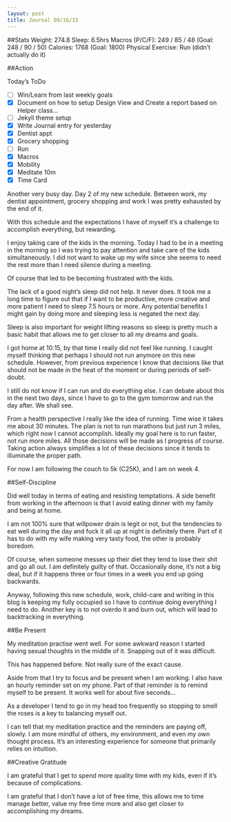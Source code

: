 ```yaml
---
layout: post
title: Journal 09/16/15
---
```


##Stats
Weight: 274.8
Sleep: 6.5hrs
Macros (P/C/F): 249 / 85 / 48 (Goal: 248 / 90 / 50)
Calories: 1768 (Goal: 1800)
Physical Exercise: Run (didn’t actually do it)

##Action

Today’s ToDo
- [ ] Win/Learn from last weekly goals
- [x] Document on how to setup Design View and Create a report based on Helper class...
- [ ] Jekyll theme setup
- [x] Write Journal entry for yesterday
- [x] Dentist appt
- [x] Grocery shopping
- [ ] Run
- [x] Macros
- [x] Mobility
- [x] Meditate 10m
- [x] Time Card

Another very busy day. Day 2 of my new schedule. Between work, my dentist appointment, grocery shopping and work I was pretty exhausted by the end of it.

With this schedule and the expectations I have of myself it’s a challenge to accomplish everything, but rewarding.

I enjoy taking care of the kids in the morning. Today I had to be in a meeting in the morning so I was trying to pay attention and take care of the kids simultaneously. I did not want to wake up my wife since she seems to need the rest more than I need silence during a meeting.

Of course that led to be becoming frustrated with the kids.

The lack of a good night’s sleep did not help. It never does. It took me a long time to figure out that if I want to be productive, more creative and more patient I need to sleep 7.5 hours or more. Any potential benefits I might gain by doing more and sleeping less is negated the next day.

Sleep is also important for weight lifting reasons so sleep is pretty much a basic habit that allows me to get closer to all my dreams and goals.

I got home at 10:15, by that time I really did not feel like running. I caught myself thinking that perhaps I should not run anymore on this new schedule. However, from previous experience I know that decisions like that should not be made in the heat of the moment or during periods of self-doubt.

I still do not know if I can run and do everything else. I can debate about this in the next two days, since I have to go to the gym tomorrow and run the day after. We shall see.

From a health perspective I really like the idea of running. Time wise it takes me about 30 minutes. The plan is not to run marathons but just run 3 miles, which right now I cannot accomplish. Ideally my goal here is to run faster, not run more miles. All those decisions will be made as I progress of course. Taking action always simplifies a lot of these decisions since it tends to illuminate the proper path.

For now I am following the couch to 5k (C25K), and I am on week 4.


##Self-Discipline


Did well today in terms of eating and resisting temptations. A side benefit from working in the afternoon is that I avoid eating dinner with my family and being at home. 


I am not 100% sure that willpower drain is legit or not, but the tendencies to eat well during the day and fuck it all up at night is definitely there. Part of it has to do with my wife making very tasty food, the other is probably boredom.


Of course, when someone messes up their diet they tend to lose their shit and go all out. I am definitely guilty of that. Occasionally done, it’s not a big deal, but if it happens three or four times in a week you end up going backwards.


Anyway, following this new schedule, work, child-care and writing in this blog is keeping my fully occupied so I have to continue doing everything I need to do. Another key is to not overdo it and burn out, which will lead to backtracking in everything.


##Be Present


My meditation practise went well. For some awkward reason I started having sexual thoughts in the middle of it. Snapping out of it was difficult.

This has happened before. Not really sure of the exact cause.


Aside from that I try to focus and be present when I am working. I also have an hourly reminder set on my phone. Part of that reminder is to remind myself to be present. It works well for about five seconds...

As a developer I tend to go in my head too frequently so stopping to smell the roses is a key to balancing myself out.

I can tell that my meditation practice and the reminders are paying off, slowly. I am more mindful of others, my environment, and even my own thought process. It’s an interesting experience for someone that primarily relies on intuition.

##Creative Gratitude


I am grateful that I get to spend more quality time with my kids, even if it’s because of complications.

I am grateful that I don’t have a lot of free time, this allows me to time manage better, value my free time more and also get closer to accomplishing my dreams.
